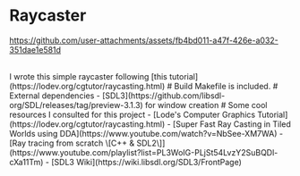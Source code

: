 # Raycaster

https://github.com/user-attachments/assets/fb4bd011-a47f-426e-a032-351dae1e581d

<br/>
I wrote this simple raycaster following [this tutorial](https://lodev.org/cgtutor/raycasting.html)
# Build
Makefile is included.
# External dependencies
- [SDL3](https://github.com/libsdl-org/SDL/releases/tag/preview-3.1.3) for window creation
# Some cool resources I consulted for this project
- [Lode's Computer Graphics Tutorial](https://lodev.org/cgtutor/raycasting.html)
- [Super Fast Ray Casting in Tiled Worlds using DDA](https://www.youtube.com/watch?v=NbSee-XM7WA)
- [Ray tracing from scratch \[C++ & SDL2\]](https://www.youtube.com/playlist?list=PL3WoIG-PLjSt54LvzY2SuBQDl-cXa11Tm)
- [SDL3 Wiki](https://wiki.libsdl.org/SDL3/FrontPage)
